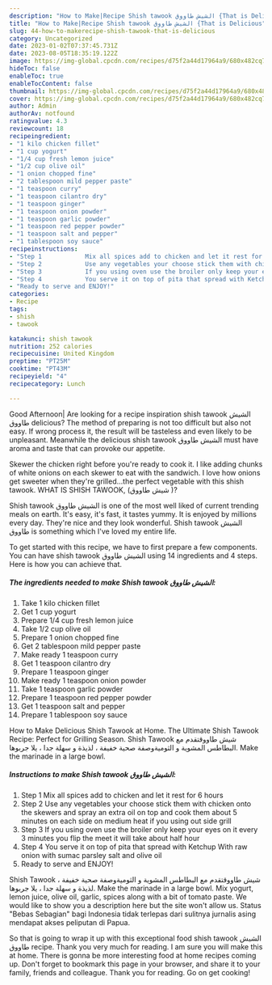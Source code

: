 ```yaml
---
description: "How to Make|Recipe Shish tawook الشيش طاووق {That is Delicious"
title: "How to Make|Recipe Shish tawook الشيش طاووق {That is Delicious"
slug: 44-how-to-makerecipe-shish-tawook-that-is-delicious
category: Uncategorized
date: 2023-01-02T07:37:45.731Z
date: 2023-08-05T18:35:19.122Z
image: https://img-global.cpcdn.com/recipes/d75f2a44d17964a9/680x482cq70/shish-tawook-الشيش-طاووق-recipe-main-photo.jpg
hideToc: false
enableToc: true
enableTocContent: false
thumbnail: https://img-global.cpcdn.com/recipes/d75f2a44d17964a9/680x482cq70/shish-tawook-الشيش-طاووق-recipe-main-photo.jpg
cover: https://img-global.cpcdn.com/recipes/d75f2a44d17964a9/680x482cq70/shish-tawook-الشيش-طاووق-recipe-main-photo.jpg
author: Admin
authorAv: notfound
ratingvalue: 4.3
reviewcount: 18
recipeingredient:
- "1 kilo chicken fillet"
- "1 cup yogurt"
- "1/4 cup fresh lemon juice"
- "1/2 cup olive oil"
- "1 onion chopped fine"
- "2 tablespoon mild pepper paste"
- "1 teaspoon curry"
- "1 teaspoon cilantro dry"
- "1 teaspoon ginger"
- "1 teaspoon onion powder"
- "1 teaspoon garlic powder"
- "1 teaspoon red pepper powder"
- "1 teaspoon salt and pepper"
- "1 tablespoon soy sauce"
recipeinstructions:
- "Step 1            Mix all spices add to chicken and let it rest for 6 hours"
- "Step 2            Use any vegetables your choose stick them with chicken onto the skewers and spray an extra oil on top and cook them about 5 minutes on each side on medium heat if you using out side grill"
- "Step 3            If you using oven use the broiler only keep your eyes on it every 3 minutes you flip the meet it will take about half hour"
- "Step 4            You serve it on top of pita that spread with Ketchup With raw onion with sumac parsley salt and olive oil"
- "Ready to serve and ENJOY!"
categories:
- Recipe
tags:
- shish
- tawook

katakunci: shish tawook 
nutrition: 252 calories
recipecuisine: United Kingdom
preptime: "PT25M"
cooktime: "PT43M"
recipeyield: "4"
recipecategory: Lunch

---
```



Good Afternoon| Are looking for a recipe inspiration shish tawook الشيش طاووق delicious? The method of preparing is not too difficult but also not easy. If wrong process it, the result will be tasteless and even likely to be unpleasant. Meanwhile the delicious shish tawook الشيش طاووق must have aroma and taste that can provoke our appetite.





Skewer the chicken right before you&#39;re ready to cook it. I like adding chunks of white onions on each skewer to eat with the sandwich. I love how onions get sweeter when they&#39;re grilled…the perfect vegetable with this shish tawook. WHAT IS SHISH TAWOOK, (شيش طاووق‎ )?

Shish tawook الشيش طاووق is one of the most well liked of current trending meals on earth. It's easy, it's fast, it tastes yummy. It is enjoyed by millions every day. They're nice and they look wonderful. Shish tawook الشيش طاووق is something which I've loved my entire life.


To get started with this recipe, we have to first prepare a few components. You can have shish tawook الشيش طاووق using 14 ingredients and 4 steps. Here is how you can achieve that.

<!--inarticleads1-->

##### The ingredients needed to make Shish tawook الشيش طاووق:

1. Take 1 kilo chicken fillet
1. Get 1 cup yogurt
1. Prepare 1/4 cup fresh lemon juice
1. Take 1/2 cup olive oil
1. Prepare 1 onion chopped fine
1. Get 2 tablespoon mild pepper paste
1. Make ready 1 teaspoon curry
1. Get 1 teaspoon cilantro dry
1. Prepare 1 teaspoon ginger
1. Make ready 1 teaspoon onion powder
1. Take 1 teaspoon garlic powder
1. Prepare 1 teaspoon red pepper powder
1. Get 1 teaspoon salt and pepper
1. Prepare 1 tablespoon soy sauce


How to Make Delicious Shish Tawook at Home. The Ultimate Shish Tawook Recipe: Perfect for Grilling Season. Shish Tawook شيش طاووقتقدم مع البطاطس المشوية و الثوميةوصفة صحية خفيفة ، لذيذة و سهلة جدا ، يلا جربوها. Make the marinade in a large bowl. 

<!--inarticleads2-->

##### Instructions to make Shish tawook الشيش طاووق:

1. Step 1            Mix all spices add to chicken and let it rest for 6 hours
1. Step 2            Use any vegetables your choose stick them with chicken onto the skewers and spray an extra oil on top and cook them about 5 minutes on each side on medium heat if you using out side grill
1. Step 3            If you using oven use the broiler only keep your eyes on it every 3 minutes you flip the meet it will take about half hour
1. Step 4            You serve it on top of pita that spread with Ketchup With raw onion with sumac parsley salt and olive oil
1. Ready to serve and ENJOY!

Shish Tawook شيش طاووقتقدم مع البطاطس المشوية و الثوميةوصفة صحية خفيفة ، لذيذة و سهلة جدا ، يلا جربوها. Make the marinade in a large bowl. Mix yogurt, lemon juice, olive oil, garlic, spices along with a bit of tomato paste. We would like to show you a description here but the site won&#39;t allow us. Status &#34;Bebas Sebagian&#34; bagi Indonesia tidak terlepas dari sulitnya jurnalis asing mendapat akses peliputan di Papua. 

So that is going to wrap it up with this exceptional food shish tawook الشيش طاووق recipe. Thank you very much for reading. I am sure you will make this at home. There is gonna be more interesting food at home recipes coming up. Don't forget to bookmark this page in your browser, and share it to your family, friends and colleague. Thank you for reading. Go on get cooking!
